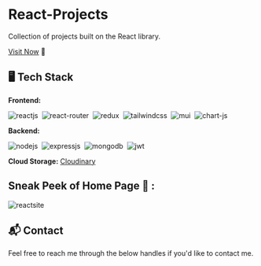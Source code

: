 # React-Projects
Collection of projects built on the React library.

[Visit Now](https://reactjs-projectss.vercel.app) 🚀

## 🖥️ Tech Stack
**Frontend:**

![reactjs](https://img.shields.io/badge/React-20232A?style=for-the-badge&logo=react&logoColor=61DAFB)&nbsp;
![react-router](https://img.shields.io/badge/React_Router-CA4245?style=for-the-badge&logo=react-router&logoColor=white)&nbsp;
![redux](https://img.shields.io/badge/Redux-593D88?style=for-the-badge&logo=redux&logoColor=white)&nbsp;
![tailwindcss](https://img.shields.io/badge/Tailwind_CSS-38B2AC?style=for-the-badge&logo=tailwind-css&logoColor=white)&nbsp;
![mui](https://img.shields.io/badge/Material--UI-0081CB?style=for-the-badge&logo=material-ui&logoColor=white)&nbsp;
![chart-js](https://img.shields.io/badge/Chart.js-FF6384?style=for-the-badge&logo=chartdotjs&logoColor=white)&nbsp;

**Backend:**

![nodejs](https://img.shields.io/badge/Node.js-43853D?style=for-the-badge&logo=node.js&logoColor=white)&nbsp;
![expressjs](https://img.shields.io/badge/Express.js-000000?style=for-the-badge&logo=express&logoColor=white)&nbsp;
![mongodb](https://img.shields.io/badge/MongoDB-4EA94B?style=for-the-badge&logo=mongodb&logoColor=white)&nbsp;
![jwt](	https://img.shields.io/badge/JWT-000000?style=for-the-badge&logo=JSON%20web%20tokens&logoColor=white)&nbsp;

**Cloud Storage:** [Cloudinary](https://cloudinary.com/)

## Sneak Peek of Home Page 🙈 :
![reactsite](https://user-images.githubusercontent.com/64949957/154028285-3f43860b-89b5-46a0-b6e7-322375c4a517.png)

<h2>📬 Contact</h2>

Feel free to reach me through the below handles if you'd like to contact me.

